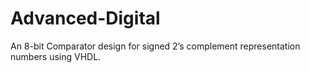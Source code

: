 # Advanced-Digital
An 8-bit Comparator design for signed 2’s complement representation numbers using VHDL.
